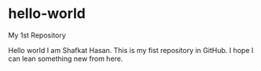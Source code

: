 # hello-world
My 1st Repository

Hello world I am Shafkat Hasan. 
This is my fist repository in GitHub.
I hope I can lean something new from here.
